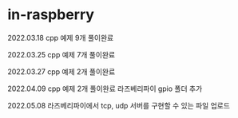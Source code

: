 # in-raspberry
  2022.03.18
  cpp 예제 9개 풀이완료
  
  2022.03.25
  cpp 예제 7개 풀이완료
  
  2022.03.27
  cpp 예제 2개 풀이완료
  
  2022.04.09
  cpp 예제 2개 풀이완료
  라즈베리파이 gpio 폴더 추가
  
  2022.05.08
  라즈베리파이에서 tcp, udp 서버를 구현할 수 있는 파일 업로드
